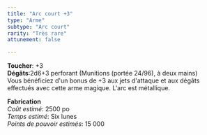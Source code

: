 ```yaml
---
title: "Arc court +3"
type: "Arme"
subtype: "Arc court"
rarity: "Très rare"
attunement: false

---
```

**Toucher**: +3  
**Dégâts**:2d6+3 perforant (Munitions (portée 24/96), à deux mains)  
Vous bénéficiez d'un bonus de +3 aux jets d'attaque et aux dégâts effectués avec cette arme magique. L'arc est métallique.   

**Fabrication**  
*Coût estimé*: 2500 po  
*Temps estimé*: Six lunes  
*Points de pouvoir estimés*: 15 000  
